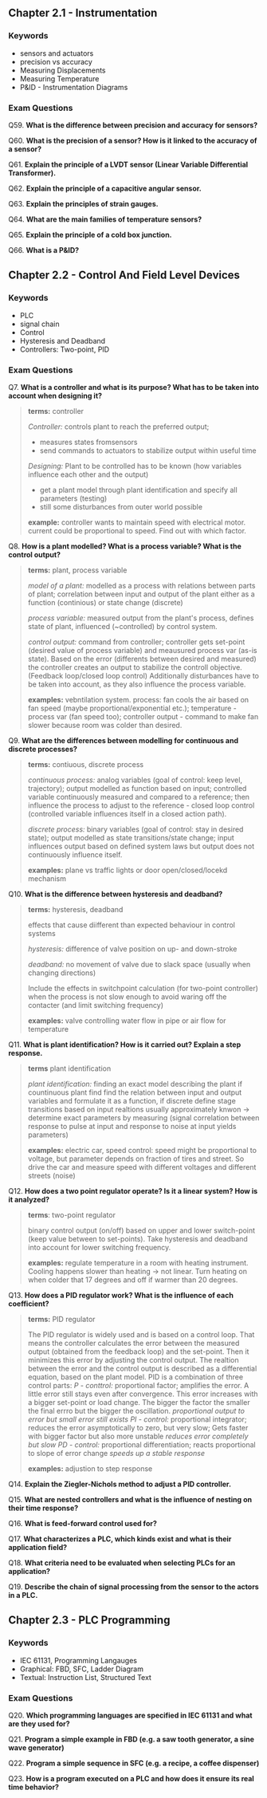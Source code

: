 ## Chapter 2.1 - Instrumentation

### Keywords
* sensors and actuators
* precision vs accuracy
* Measuring Displacements
* Measuring Temperature
* P&ID - Instrumentation Diagrams

### Exam Questions

Q59. **What is the difference between precision and accuracy for sensors?**

Q60. **What is the precision of a sensor? How is it linked to the accuracy of a sensor?**

Q61. **Explain the principle of a LVDT sensor (Linear Variable Differential Transformer).**

Q62. **Explain the principle of a capacitive angular sensor.**

Q63. **Explain the principles of strain gauges.**

Q64. **What are the main families of temperature sensors?**

Q65. **Explain the principle of a cold box junction.**

Q66. **What is a P&ID?**

## Chapter 2.2 - Control And Field Level Devices

### Keywords
* PLC
* signal chain
* Control
* Hysteresis and Deadband
* Controllers: Two-point, PID

### Exam Questions

Q7. **What is a controller and what is its purpose? What has to be taken into account when designing it?**

>**terms:** controller
>
>*Controller:* controls plant to reach the preferred output;
>  - measures states fromsensors
>  - send commands to actuators to stabilize output within useful time
>
>*Designing:* Plant to be controlled has to be known (how variables influence each other and the output)
> - get a plant model through plant identification and specify all parameters (testing)
> - still some disturbances from outer world possible
>
>**example:** controller wants to maintain speed with electrical motor. current could be proportional to speed. Find out with which factor.

Q8. **How is a plant modelled? What is a process variable? What is the control output?**

>**terms:** plant, process variable
>
>*model of a plant:* modelled as a process with relations between parts of plant; correlation between input and output of the plant either as a function (continious) or state change (discrete)
>
>*process variable:* measured output from the plant's process, defines state of plant, influenced (~controlled) by control system.
>
>*control output:* command from controller; controller gets set-point (desired value of process variable) and meausured process var (as-is state). Based on the error (differents between desired and measured) the controller creates an output to stabilize the controll objective. (Feedback loop/closed loop control) Additionally disturbances have to be taken into account, as they also influence the process variable.
>
>**examples:** vebntilation system. process: fan cools the air based on fan speed (maybe proportional/exponential etc.); temperature - process var (fan speed too); controller output - command to make fan slower because room was colder than desired.

Q9. **What are the differences between modelling for continuous and discrete processes?**

>**terms:** contiuous, discrete process
>
>*continuous process:* analog variables (goal of control: keep level, trajectory); output modelled as function based on input; controlled variable continuously measured and compared to a reference; then influence the process to adjust to the reference - closed loop control (controlled variable influences itself in a closed action path). 
>
>*discrete process:* binary variables (goal of control: stay in desired state); output modelled as state transitions/state change; input influences output based on defined system laws but output does not continuously influence itself.
>
>**examples:** plane vs traffic lights or door open/closed/locekd mechanism

Q10. **What is the difference between hysteresis and deadband?**

>**terms:** hysteresis, deadband
>
>effects that cause diifferent than expected behaviour in control systems
>
>*hysteresis:* difference of valve position on up- and down-stroke
>
>*deadband:* no movement of valve due to slack space (usually when changing directions)
>
>Include the effects in switchpoint calculation (for two-point controller) when the process is not slow enough to avoid waring off the contacter (and limit switching frequency)
>
>**examples:** valve controlling water flow in pipe or air flow for temperature

Q11. **What is plant identification? How is it carried out? Explain a step response.**

>**terms** plant identification
>
>*plant identification:* finding an exact model describing the plant
>if countinuous plant find find the relation between input and output variables and formulate it as a function, if discrete define stage transitions based on input
>realtions usually approximately knwon -> determine exact parameters by measuring (signal correlation between response to pulse at input and response to noise at input yields parameters)
>
>**examples:** electric car, speed control: speed might be proportional to voltage, but parameter depends on fraction of tires and street. So drive the car and measure speed with different voltages and different streets (noise)

Q12. **How does a two point regulator operate? Is it a linear system? How is it analyzed?**

>**terms**: two-point regulator
>
>binary control output (on/off) based on upper and lower switch-point (keep value between to set-points). Take hysteresis and deadband into account for lower switching frequency.
>
>**examples:** regulate temperature in a room with heating instrument. Cooling happens slower than heating -> not linear. Turn heating on when colder that 17 degrees and off if warmer than 20 degrees.

Q13. **How does a PID regulator work? What is the influence of each coefficient?**

>**terms:** PID regulator
>
>The PID regulator is widely used and is based on a control loop. That means the controller calculates the error between the measured output (obtained from the feedback loop) and the set-point. Then it minimizes this error by adjusting the control output. 
>The realtion between the error and the control output is described as a differential equation, based on the plant model. PID is a combination of three control parts:
>*P - conttrol:* proportional factor; amplifies the error. A little error still stays even after convergence. This error increases with a bigger set-point or load change. The bigger the factor the smaller the final errro but the bigger the oscillation. *proportional output to error but small error still exists*
>*PI - control:* proportional integrator; reduces the error asymptotically to zero, but very slow; Gets faster with bigger factor but also more unstable *reduces error completely but slow*
>*PD - control:* proportional differentiation; reacts proportional to slope of error change  *speeds up a stable response*
>
>**examples:** adjustion to step response

Q14. **Explain the Ziegler-Nichols method to adjust a PID controller.**

Q15. **What are nested controllers and what is the influence of nesting on their time response?**

Q16. **What is feed-forward control used for?**

Q17. **What characterizes a PLC, which kinds exist and what is their application field?**

Q18. **What criteria need to be evaluated when selecting PLCs for an application?**

Q19. **Describe the chain of signal processing from the sensor to the actors in a PLC.**


## Chapter 2.3 - PLC Programming 

### Keywords

* IEC 61131, Programming Langauges
* Graphical: FBD, SFC, Ladder Diagram
* Textual: Instruction List, Structured Text

### Exam Questions 

Q20. **Which programming languages are specified in IEC 61131 and what are they used for?**

Q21. **Program a simple example in FBD (e.g. a saw tooth generator, a sine wave generator)**

Q22. **Program a simple sequence in SFC (e.g. a recipe, a coffee dispenser)**

Q23. **How is a program executed on a PLC and how does it ensure its real time behavior?**
